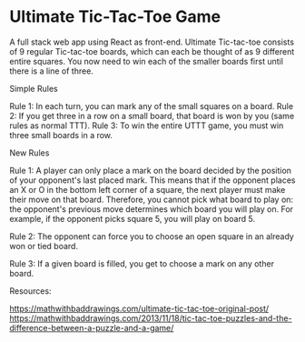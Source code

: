 # Ultimate Tic-Tac-Toe Game

A full stack web app using React as front-end. Ultimate Tic-tac-toe consists of 9 regular Tic-tac-toe boards, which can each be thought of as 9 different entire squares. You now need to win each of the smaller boards first until there is a line of three.

Simple Rules

Rule 1: In each turn, you can mark any of the small squares on a board.
Rule 2: If you get three in a row on a small board, that board is won by you (same rules as normal TTT).
Rule 3: To win the entire UTTT game, you must win three small boards in a row.

New Rules

Rule 1: A player can only place a mark on the board decided by the position of your opponent's last placed mark. This means that if the opponent places an X or O in the bottom left corner of a square, the next player must make their move on that board. Therefore, you cannot pick what board to play on: the opponent's previous move determines which board you will play on. For example, if the opponent picks square 5, you will play on board 5.

Rule 2: The opponent can force you to choose an open square in an already won or tied board.

Rule 3: If a given board is filled, you get to choose a mark on any other board.

Resources:

https://mathwithbaddrawings.com/ultimate-tic-tac-toe-original-post/
https://mathwithbaddrawings.com/2013/11/18/tic-tac-toe-puzzles-and-the-difference-between-a-puzzle-and-a-game/
